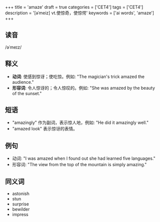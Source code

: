 +++
title = 'amaze'
draft = true
categories = ['CET4']
tags = ['CET4']
description = '[əˈmeiz] vt.使惊奇，使惊愕'
keywords = ['ai words', 'amaze']
+++

## 读音
/əˈmeɪz/

## 释义
- **动词**: 使感到惊讶；使吃惊。例如: "The magician's trick amazed the audience."
- **形容词**: 令人惊讶的；令人惊叹的。例如: "She was amazed by the beauty of the sunset."

## 短语
- "amazingly" 作为副词，表示惊人地，例如: "He did it amazingly well."
- "amazed look" 表示惊讶的表情。

## 例句
- 动词: "I was amazed when I found out she had learned five languages."
- 形容词: "The view from the top of the mountain is simply amazing."

## 同义词
- astonish
- stun
- surprise
- bewilder
- impress
